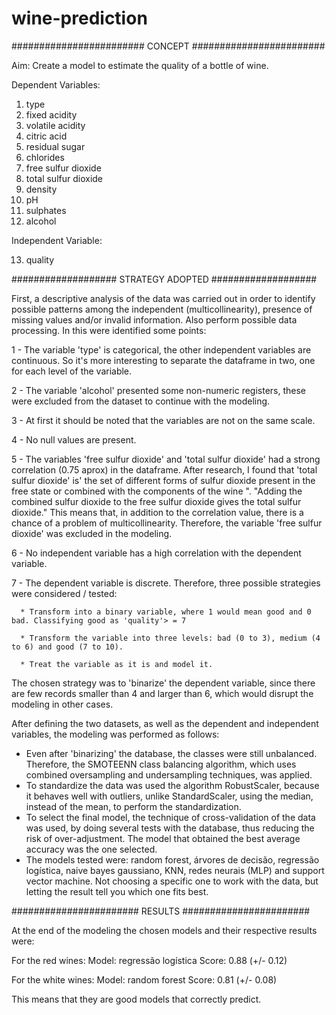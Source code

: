 # wine-prediction

######################## CONCEPT ########################


Aim: Create a model to estimate the quality of a bottle of wine.

Dependent Variables:

1. type
2. fixed acidity
3. volatile acidity
4. citric acid
5. residual sugar
6. chlorides
7. free sulfur dioxide
8. total sulfur dioxide
9. density
10. pH
11. sulphates
12. alcohol

Independent Variable:

13. quality

################### STRATEGY ADOPTED ###################


First, a descriptive analysis of the data was carried out in order to identify possible patterns among the independent (multicollinearity),
presence of missing values and/or invalid information. Also perform possible data processing. In this were identified some points:

  1 - The variable 'type' is categorical, the other independent variables are continuous. So it's more interesting to separate the dataframe in two, one for each level of the variable.

  2 - The variable 'alcohol' presented some non-numeric registers, these were excluded from the dataset to continue with the modeling.
 
  3 - At first it should be noted that the variables are not on the same scale.

  4 - No null values are present.

  5 - The variables 'free sulfur dioxide' and 'total sulfur dioxide' had a strong correlation (0.75 aprox)
   in the dataframe. After research, I found that 'total sulfur dioxide' is' the set of different forms of
   sulfur dioxide present in the free state or combined with the components of the wine ".
   "Adding the combined sulfur dioxide to the free sulfur dioxide gives the total sulfur dioxide."
   This means that, in addition to the correlation value, there is a chance of a problem
   of multicollinearity. Therefore, the variable 'free sulfur dioxide' was excluded in the modeling.

  6 - No independent variable has a high correlation with the dependent variable.

  7 - The dependent variable is discrete. Therefore, three possible strategies were considered / tested:
      
      * Transform into a binary variable, where 1 would mean good and 0 bad. Classifying good as 'quality'> = 7
      
      * Transform the variable into three levels: bad (0 to 3), medium (4 to 6) and good (7 to 10).
      
      * Treat the variable as it is and model it.
      
   
  The chosen strategy was to 'binarize' the dependent variable, since there are few records smaller than 4 and larger than 6,
   which would disrupt the modeling in other cases.
    
After defining the two datasets, as well as the dependent and independent variables, the modeling was performed as follows:

- Even after 'binarizing' the database, the classes were still unbalanced. Therefore, the SMOTEENN class balancing algorithm, which uses combined oversampling and undersampling techniques, was applied.
- To standardize the data was used the algorithm RobustScaler, because it behaves well with outliers, unlike StandardScaler,
using the median, instead of the mean, to perform the standardization.
- To select the final model, the technique of cross-validation of the data was used, by doing several tests with the database,
thus reducing the risk of over-adjustment. The model that obtained the best average accuracy was the one selected.
- The models tested were: random forest, árvores de decisão, regressão logística, naive bayes gaussiano, KNN, redes neurais (MLP) and support vector machine. Not choosing a specific one to work with the data, but letting the result tell you which one fits best.

####################### RESULTS #######################

At the end of the modeling the chosen models and their respective results were:

For the red wines:
  Model: regressão logística
  Score: 0.88 (+/- 0.12)

For the white wines:
  Model: random forest
  Score: 0.81 (+/- 0.08)

This means that they are good models that correctly predict.

